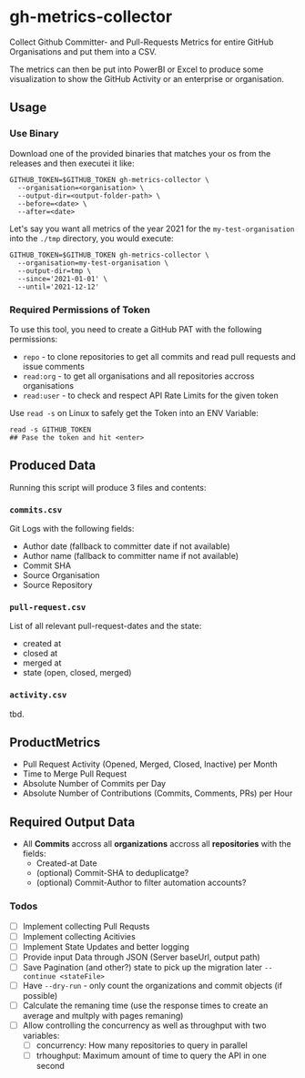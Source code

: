 # gh-metrics-collector

Collect Github Committer- and Pull-Requests Metrics for entire GitHub Organisations and put them into a CSV.

The metrics can then be put into PowerBI or Excel to produce some visualization to show the GitHub Activity or an enterprise or organisation.

## Usage

### Use Binary

Download one of the provided binaries that matches your os from the releases and then executei it like:

```shell
GITHUB_TOKEN=$GITHUB_TOKEN gh-metrics-collector \
  --organisation=<organisation> \
  --output-dir=<output-folder-path> \
  --before=<date> \
  --after=<date>
```

Let's say you want all metrics of the year 2021 for the `my-test-organisation` into the `./tmp` directory, you would execute:

```shell
GITHUB_TOKEN=$GITHUB_TOKEN gh-metrics-collector \
  --organisation=my-test-organisation \
  --output-dir=tmp \
  --since='2021-01-01' \
  --until='2021-12-12'
```

### Required Permissions of Token

To use this tool, you need to create a GitHub PAT with the following permissions:

- `repo` - to clone repositories to get all commits and read pull requests and issue comments
- `read:org` - to get all organisations and all repositories accross organisations
- `read:user` - to check and respect API Rate Limits for the given token

Use `read -s` on Linux to safely get the Token into an ENV Variable:

```shell
read -s GITHUB_TOKEN
## Pase the token and hit <enter>
```

## Produced Data

Running this script will produce 3 files and contents:

### `commits.csv`

Git Logs with the following fields:

- Author date (fallback to committer date if not available)
- Author name (fallback to committer name if not available)
- Commit SHA
- Source Organisation
- Source Repository

### `pull-request.csv`

List of all relevant pull-request-dates and the state:

- created at
- closed at
- merged at
- state (open, closed, merged)

### `activity.csv`

tbd.

## ProductMetrics

- Pull Request Activity (Opened, Merged, Closed, Inactive) per Month
- Time to Merge Pull Request
- Absolute Number of Commits per Day
- Absolute Number of Contributions (Commits, Comments, PRs) per Hour

## Required Output Data

- All **Commits** accross all **organizations**  accross all **repositories** with the fields:
  - Created-at Date
  - (optional) Commit-SHA to deduplicatge?
  - (optional) Commit-Author to filter automation accounts?

### Todos

- [ ] Implement collecting Pull Requsts
- [ ] Implement collecting Acitivies
- [ ] Implement State Updates and better logging
- [ ] Provide input Data through JSON (Server baseUrl, output path)
- [ ] Save Pagination (and other?) state to pick up the migration later `--continue <stateFile>`
- [ ] Have `--dry-run` - only count the organizations and commit objects (if possible)
- [ ] Calculate the remaning time (use the response times to create an average and multply with pages remaning)
- [ ] Allow controlling the concurrency as well as throughput with two variables:
  - [ ] concurrency: How many repositories to query in parallel
  - [ ] trhoughput: Maximum amount of time to query the API in one second
